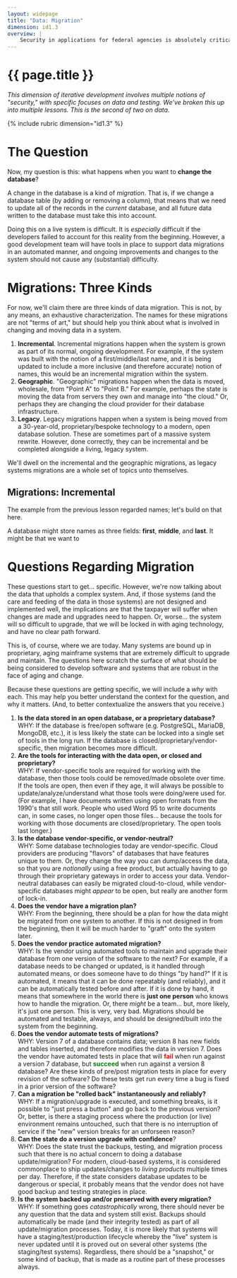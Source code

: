 ```yaml
---
layout: widepage
title: "Data: Migration"
dimension: id1.3
overview: |
    Security in applications for federal agencies is absolutely critical; our work is held in the public's trust, and it is up to us, and our vendors, to make sure that trust is not broken. Likewise, having migration strategies and practices in place means that we know how an application will grow, change, and accommodate the needs of users over time---another kind of security, in short.
---
```


# {{ page.title }}

*This dimension of iterative development involves multiple notions of "security," with specific focuses on data and testing. We've broken this up into multiple lessons. This is the second of two on data*.

{% include rubric dimension="id1.3" %}

# The Question
Now, my question is this: what happens when you want to **change the database**?

A change in the database is a kind of *migration*. That is, if we change a database table (by adding or removing a column), that means that we need to update all of the records in the *current* database, and all future data written to the database must take this into account.

Doing this on a live system is difficult. It is *especially* difficult if the developers failed to account for this reality from the beginning. However, a good development team will have tools in place to support data migrations in an automated manner, and ongoing improvements and changes to the system should not cause any (substantial) difficulty. 

# Migrations: Three Kinds

For now, we'll claim there are three kinds of data migration. This is not, by any means, an exhaustive characterization. The names for these migrations are not "terms of art," but should help you think about what is involved in changing and moving data in a system.

1. **Incremental**. Incremental migrations happen when the system is grown as part of its normal, ongoing development. For example, if the system was built with the notion of a first/middle/last name, and it is being updated to include a more inclusive (and therefore accurate) notion of names, this would be an incremental migration within the system.
2. **Geographic**. "Geographic" migrations happen when the data is moved, wholesale, from "Point A" to "Point B." For example, perhaps the state is moving the data from servers they own and manage into "the cloud." Or, perhaps they are changing the cloud provider for their database infrastructure.
3. **Legacy**. Legacy migrations happen when a system is being moved from a 30-year-old, proprietary/bespoke technology to a modern, open database solution. These are sometimes part of a massive system rewrite. However, done correctly, they can be incremental and be completed alongside a living, legacy system.

We'll dwell on the incremental and the geographic migrations, as legacy systems migrations are a whole set of topics unto themselves. 

## Migrations: Incremental

The example from the previous lesson regarded names; let's build on that here. 

A database might store names as three fields: **first**, **middle**, and **last**. It might be that we want to 


# Questions Regarding Migration

These questions start to get... specific. However, we're now talking about the data that upholds a complex system. And, if those systems (and the care and feeding of the data in those systems) are not designed and implemented well, the implications are that the taxpayer will suffer when changes are made and upgrades need to happen. Or, worse... the system will so difficult to upgrade, that we will be locked in with aging technology, and have no clear path forward. 

This is, of course, where we are today. Many systems are bound up in proprietary, aging mainframe systems that are extremely difficult to upgrade and maintain. The questions here scratch the surface of what should be being considered to develop software and systems that are robust in the face of aging and change.

Because these questions are getting specific, we will include a *why* with each. This may help you better understand the context for the question, and why it matters. (And, to better contextualize the answers that you receive.)

1. **Is the data stored in an open database, or a proprietary database?**
   <br>WHY: If the database is free/open software (e.g. PostgreSQL, MariaDB, MongoDB, etc.), it is less likely the state can be locked into a single set of tools in the long run. If the database is closed/proprietary/vendor-specific, then migration becomes more difficult.
2. **Are the tools for interacting with the data open, or closed and proprietary?**
   <br>WHY: If vendor-specific tools are required for working with the database, then those tools could be removed/made obsolete over time. If the tools are open, then even if they age, it will always be possible to update/analyze/understand what those tools were doing/were used for. (For example, I have documents written using open formats from the 1990's that still work. People who used Word 95 to write documents can, in some cases, no longer open those files... because the tools for working with those documents are closed/proprietary. The open tools last longer.)
3. **Is the database vendor-specific, or vendor-neutral?**
   <br>WHY: Some database technologies today are vendor-specific. Cloud providers are producing "flavors" of databases that have features unique to them. Or, they change the way you can dump/access the data, so that you are *notionally* using a free product, but actually having to go through their proprietary gateways in order to access your data. Vendor-neutral databases can easily be migrated cloud-to-cloud, while vendor-specific databases might *appear* to be open, but really are another form of lock-in.
4. **Does the vendor have a migration plan?**
   <br>WHY: From the beginning, there should be a plan for how the data might be migrated from one system to another. If this is not designed in from the beginning, then it will be much harder to "graft" onto the system later.
5. **Does the vendor practice automated migration?**
   <br>WHY: Is the vendor using automated tools to maintain and upgrade their database from one version of the software to the next? For example, if a database needs to be changed or updated, is it handled through automated means, or does someone have to do things "by hand?" If it is automated, it means that it can be done repeatably (and reliably), and it can be automatically tested before and after. If it is done by hand, it means that somewhere in the world there is **just one person** who knows how to handle the migration. Or, there *might* be a team... but, more likely, it's just one person. This is very, very bad. Migrations should be automated and testable, always, and should be designed/built into the system from the beginning.
6. **Does the vendor automate tests of migrations?**
   <br>WHY: Version 7 of a database contains data; version 8 has new fields and tables inserted, and therefore modifies the data in version 7. Does the vendor have automated tests in place that will <span style="color: red; font-weight: bold;">fail</span> when run against a version 7 database, but <span style="color: green; font-weight: bold;">succeed</span> when run against a version 8 database? Are these kinds of pre/post migration tests in place for every revision of the software? Do these tests get run every time a bug is fixed in a prior version of the software?
7. **Can a migration be "rolled back" instantaneously and reliably?**
   <br>WHY: If a migration/upgrade is executed, and something breaks, is it possible to "just press a button" and go back to the previous version? Or, better, is there a staging process where the production (or live) environment remains untouched, such that there is no interruption of service if the "new" version breaks for an unforseen reason?
8. **Can the state do a version upgrade with confidence**?
   <br>WHY: Does the state trust the backups, testing, and migration process such that there is no actual concern to doing a database update/migration? For modern, cloud-based systems, it is considered commonplace to ship updates/changes to *living products* multiple times per day. Therefore, if the state considers database updates to be dangerous or special, it probably means that the vendor does not have good backup and testing strategies in place.
9. **Is the system backed up and/or preserved with every migration?**
   <br>WHY: If something goes *catastrophically* wrong, there should never be any question that the data and system still exist. Backups should automatically be made (and their integrity tested) as part of all update/migration processes. Today, it is more likely that systems will have a staging/test/production lifecycle whereby the "live" system is never updated until it is proved out on several other systems (the staging/test systems). Regardless, there should be a "snapshot," or some kind of backup, that is made as a routine part of these processes always.

 